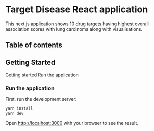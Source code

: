 # Target Disease React application
This next.js application shows 10 drug targets having highest overall association scores with lung carcinoma along with visualisations. 
## Table of contents

## Getting Started
Getting started
    Run the application


### Run the application

First, run the development server:

```bash
yarn install
yarn dev
```

Open [http://localhost:3000](http://localhost:3000) with your browser to see the result.
